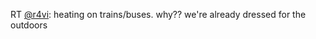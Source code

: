 RT <a href="http://twitter.com/r4vi">@r4vi</a>: heating on trains/buses. why?? we're already dressed for the outdoors